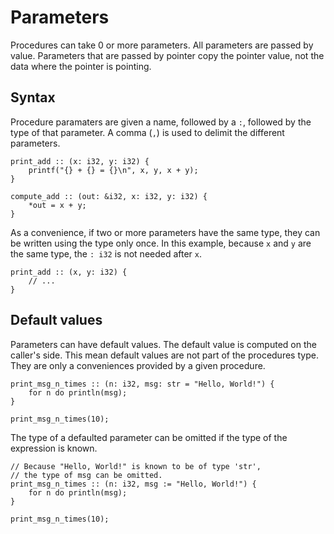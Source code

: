 # Parameters
Procedures can take 0 or more parameters. All parameters are passed by value. Parameters that are passed by pointer copy the pointer value, not the data where the pointer is pointing.

## Syntax
Procedure paramaters are given a name, followed by a `:`, followed by the type of that parameter. A comma (`,`) is used to delimit the different parameters.
```onyx
print_add :: (x: i32, y: i32) {
    printf("{} + {} = {}\n", x, y, x + y);
}

compute_add :: (out: &i32, x: i32, y: i32) {
    *out = x + y;
}
```

As a convenience, if two or more parameters have the same type, they can be written using the type only once.
In this example, because `x` and `y` are the same type, the `: i32` is not needed after `x`.
```onyx
print_add :: (x, y: i32) {
    // ...
}
```

## Default values
Parameters can have default values. The default value is computed on the caller's side. This mean default values are not part of the procedures type. They are only a conveniences provided by a given procedure.
```onyx
print_msg_n_times :: (n: i32, msg: str = "Hello, World!") {
    for n do println(msg);
}

print_msg_n_times(10);
```

The type of a defaulted parameter can be omitted if the type of the expression is known.
```onyx
// Because "Hello, World!" is known to be of type 'str',
// the type of msg can be omitted.
print_msg_n_times :: (n: i32, msg := "Hello, World!") {
    for n do println(msg);
}

print_msg_n_times(10);
```
